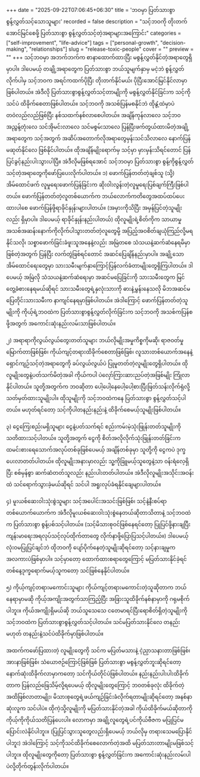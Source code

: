 +++
date = "2025-09-22T07:06:45+06:30"
title = 'ဘဝမှာ ပြတ်သားစွာ စွန့်လွှတ်သင့်သောသူများ'
recorded = false
description = "သင့်ဘဝကို တိုးတက်အောင်မြင်စေဖို့ ပြတ်သားစွာ စွန့်လွှတ်သင့်တဲ့အရာများအကြောင်း"
categories = ["self-improvement", "life-advice"]
tags = ["personal-growth", "decision-making", "relationships"]
slug = "release-toxic-people"
cover = ""
preview = ""
+++
သင့်ဘဝမှာ အဘက်ဘက်က စာနာထောက်ထားပြီး မစွန့်လွှတ်နိုင်တဲ့အရာတွေရှိမှာပါ။ ဒါပေမယ့် တချို့အရာတွေက ပြတ်သားစွာ ဘယ်သူမျက်နှာမှ မငဲ့ဘဲ စွန့်လွှတ်လိုက်ပါမှ သင့်ဘဝက အရင်ကထက်ပိုပြီး တိုးတက်နိုင်မယ်၊ ပိုပြီးအောင်မြင်နိုင်လာမှာဖြစ်ပါတယ်။ အဲဒီလို ပြတ်သားစွာစွန့်လွှတ်သင့်တာမျိုးကို မစွန့်လွှတ်နိုင်ခြင်းက သင့်ကိုသင်ပဲ ထိခိုက်စေတာဖြစ်ပါတယ်။ သင့်ဘဝကို အသစ်ပြန်မစနိုင်ဘဲ ထိုနွံ့ထဲမှာပဲ တဝဲလည်လည်ဖြစ်ပြီး နစ်သထက်နစ်လာစေပါတယ်။ အချိန်ကုန်လာလေ သင့်ဘဝအညွှန့်တုံးလေ သင်အိုမင်းလာလေ သင်မစွမ်းသာလေ ပြန်ပြီးဖက်တွယ်ထားမိတဲ့အချို့အရာတွေက သင့်အတွက် အဆိပ်အတောက်လိုအရာတွေမှန်းသင်သိလာလေ နောက်ပြန်မဆုတ်နိုင်လေ ဖြစ်နိုင်ပါတယ်။ ထိုအချိန်မျိုးရောက်မှ သင့်မှာ မှားမှန်းသိရင်တောင် ပြန်ပြင်ခွင့်နည်းပါးသွားပါပြီ။ အဲဒီလိုမဖြစ်ရအောင် သင့်ဘဝမှာ ပြတ်သားစွာ စွန့်ကိုစွန့်လွှတ်သင့်တဲ့အရာတွေကိုဖော်ပြပေးလိုက်ပါတယ်။
၁) ဖောက်ပြန်တတ်တဲ့ချစ်သူ (သို့) အိမ်ထောင်ဖက်
လူမှုရေးဖောက်ပြန်ခြင်းက ဆိုးဝါးလွန်းတဲ့လူမှုရေးပြစ်ချက်ကြီးဖြစ်ပါတယ်။ ဖောက်ပြန်တတ်တဲ့လူတစ်ယောက်က ဘယ်လောက်ကတိတွေအထပ်ထပ်ပေးထားပါစေ ဖောက်ပြန်ဖို့ရာခိုင်နှုန်းများပါတယ်။ (အမှားကိုသိပြီး အမှန်ပြင်တဲ့သူမျိုးလည်း ရှိမှာပါ။ ဒါပေမယ့် ရာခိုင်နှုန်းနည်းပါတယ်) ထိုလူမျိုးရဲ့စိတ်ကိုက သာယာမှုအသစ်အဆန်းနောက်ကိုလိုက်ပါသွားတတ်တဲ့လူတွေမို့ အပြည့်အဝစိတ်ချယုံကြည်လို့မရနိုင်သလို၊ သစ္စာဖောက်ခြင်းခံဖူးသူအနေနဲ့လည်း အမြဲတစေ သံသယနဲ့ဆက်ဆံနေရမိမှာဖြစ်တဲ့အတွက် ပြန်ပြီး လက်တွဲဖြစ်ရင်တောင် အဆင်ပြေချိန်နည်းမှာပါ။ အချို့သော အိမ်ထောင်ရေးတွေမှာ သားသမီးမျက်နှာကြောင့်ပြန်လက်ခံတာမျိုးတွေရှိကြပါတယ်။ ဒါပေမယ့် အမြဲလို သံသယနဲ့ဆက်ဆံရေးမှာ အဆင်မပြေခြင်းကို သားသမီးတွေက မြင်တွေ့ခံစားနေရမယ်ဆိုရင် သားသမီးတွေရဲ့နှလုံးသားကို ဓားနဲ့မွှန်းနေသလို မိဘအဆင်မပြေတိုင်းသားသမီးက နာကျင်နေရမှာဖြစ်ပါတယ်။ အဲဒါကြောင့် ဖောက်ပြန်တတ်တဲ့သူမျိုးကို ကိုယ့်ရဲ့ဘဝထဲက ပြတ်သားစွာစွန့်လွှတ်လိုက်ခြင်းက သင့်ဘဝကို အသစ်ကပြန်စဖို့အတွက် အကောင်းဆုံးနည်းလမ်းသာဖြစ်ပါတယ်။

၂) အရာရာကိုလွယ်လွယ်တွေးတတ်သူများ
ဘယ်လိုမျိုးအမှုကိစ္စကိုမဆို၊ ရာဇဝတ်မှုမြောက်တာဖြစ်ဖြစ်၊ ကိုယ်ကျင့်တရားထိခိုက်စေတာဖြစ်ဖြစ်၊ လူသားတစ်ယောက်အနေနဲ့ ရှောင်ကျဉ်သင့်တဲ့အရာတွေကို ခပ်လွယ်လွယ်ပဲ ပြုမူတတ်တဲ့လူမျိုးတွေရှိပါတယ်။ ထိုလူမျိုးတွေနဲ့ပတ်သက်မိတဲ့အခါ ကိုယ်ကပါ ပဲလှော်ကြားဆားညပ်တဲ့အဖြစ်မျိုး ကြုံလာနိုင်ပါတယ်။ သူတို့အတွက်က ဘဝဆိုတာ ပေါ့ပေါ့နေပေါ့ပေါ့စားပြီးဖြတ်သန်းလိုက်ရုံလို့ သတ်မှတ်ထားသူမျိုးပါ။ ထိုသူမျိုးကို သင့်ဘဝထဲကနေ ပြတ်သားစွာ စွန့်လွှတ်သင့်ပါတယ်။ မဟုတ်ရင်တော့ သင့်ကိုပါတနည်းနည်းနဲ့ ထိခိုက်စေမယ့်သူမျိုးဖြစ်ပါတယ်။

၃) ငွေကြေးစည်းမရှိသူများ
ငွေနဲ့ပတ်သက်ရင် စည်းကမ်းမဲ့သုံးဖြုန်းတတ်သူမျိုးကို သတိထားသင့်ပါတယ်။ သူတို့အတွက် ငွေကို စိတ်အလိုလိုက်သုံးဖြုန်းတတ်ခြင်းက ထမင်းစားရေသောက်အလုပ်တစ်ခုဖြစ်ပေမယ့် အချိန်တစ်ခုမှာ သူတို့ကို ငွေကပဲ ဒုက္ခပေးလာတတ်ပါတယ်။ ထိုလူမျိုးအနားမှာလည်း သူ့ကိုခြူမယ့်သူတွေနဲ့သာ ဝန်းရံလေ့ရှိပြီး စစ်မှန်စွာ ဆက်ဆံတတ်သူလည်း နည်းပါးတတ်ပါတယ်။ အဲဒီလိုလူမျိုးအသိုင်းအဝန်းထဲ သင်ရောက်သွားခဲ့မယ်ဆိုရင် သင်ပါ အရူးလုပ်ခံရနိုင်ချေများပါတယ်။

၄) မူးယစ်ဆေးဝါးသုံးစွဲသူများ
သင့်အပေါင်းအသင်းဖြစ်ဖြစ်၊ သင့်နဲ့နီးစပ်ရာတစ်ယောက်ယောက်က အဲဒီလိုမူးယစ်ဆေးဝါးသုံးစွဲနေတယ်ဆိုတာသိတာနဲ့ သင့်ဘဝထဲက ပြတ်သားစွာ စွန့်ပစ်သင့်ပါတယ်။ (သင့်မိသားစုဝင်ဖြစ်နေရင်တော့ ပြုပြင်ဖို့နားချပြီး ကျန်းမာရေးအရလုပ်သင့်လုပ်ထိုက်တာတွေ လိုက်နာဖို့ပြောပြသင့်ပါတယ်။) ဒါပေမယ့် လုံးဝမပြုပြင်ချင်ဘဲ ထိုဘဝကို ပျော်ပိုက်နေတဲ့သူမျိုးဆိုရင်တော့ သင့်နားချမှုက အလကားပဲဖြစ်မှာပါ။ သင့်မှာတော့ ထောက်ထားစရာတွေကြောင့် မပြတ်သားနိုင်ခဲ့ရင် တစ်နေ့ဒုက္ခရောက်မယ့်သူကတော့ သင်ဖြစ်နေနိုင်ပါတယ်။

၅) ကိုယ့်ကျင့်တရားမကောင်းသူများ
ကိုယ်ကျင့်တရားမကောင်းတဲ့သူဆိုတာက ဘယ်နေရာမှာမဆို ကိုယ့်အကျိုးအတွက်သာကြည့်ပြီး အခြားသူထိခိုက်နစ်နာမှာကို ဂရုမစိုက်ပါဘူး။ ကိုယ်အကျိုးရှိမယ်ဆို ဘယ်သူသေသေ ငတေမာရင်ပြီးရောစိတ်ရှိတဲ့သူမျိုးကို သင့်ဘဝထဲက ပြတ်သားစွာစွန့်လွှတ်သင့်ပါတယ်။ သင်မပြတ်သားနိုင်လေ တနည်းမဟုတ် တနည်းနဲ့သင်ပဲထိခိုက်မှာဖြစ်ပါတယ်။

အထက်ကဖော်ပြထားတဲ့ လူမျိုးတွေကို သင်က မပြတ်မသားနဲ့ ငဲ့ညှာသနားတာဖြစ်ဖြစ်၊ အားနာဖြစ်ဖြစ်၊ သံယောဇဉ်ကြောင့်ဖြစ်ဖြစ် ပြတ်သားစွာ မစွန့်လွှတ်ဘူးဆိုရင်တော့ နောက်ဆုံးထိခိုက်လာမှာကတော့ သင်ကိုယ်တိုင်ပဲဖြစ်ပါတယ်။ နည်းနည်းပါးပါးထိခိုက်တာက ပြန်လည်ဖြေသိမ့်လို့ရပေမယ့် ထိုလူမျိုးတွေကြောင့် ဘဝတစ်ခုလုံး ထိခိုက်တဲ့အထိဖြစ်လာတာမျိုး၊ မိသားစုတွေရဲ့ဖယ်ကျဉ်ခြင်းခံလိုက်ရတာမျိုးဆိုရင်တော့ အနစ်နာဆုံးလူက သင်ပါပဲ။ ထိုကဲ့သို့လူမျိုးကို မပြတ်သားနိုင်တဲ့အခါ ကိုယ်ထိခိုက်မယ်ဆိုတာကို ကိုယ့်ကိုကိုယ်သတိပြန်ပေးပါ။ လောကမှာ အချို့လူတွေရဲ့ပင်ကိုယ်ဗီဇက မပြုပြင်မပြောင်းလဲနိုင်ပါဘူး။ (ပြုပြင်သွားသူတွေလည်းရှိပေမယ့် ဘယ်လိုမှ တရားသေမပြောနိုင်ပါဘူး) အဲဒါကြောင့် သင့်ကိုသင်ထိခိုက်စေလောက်တဲ့အထိ မပြတ်သားတာမျိုးမဖြစ်သင့်ပါဘူး။ ထိုလူမျိုးတွေကိုတော့ ပြတ်သားစွာ စွန့်လွှတ်ခြင်းက အကောင်းဆုံးနည်းလမ်းပါပဲလို့တိုက်တွန်းလိုက်ပါတယ်။ 